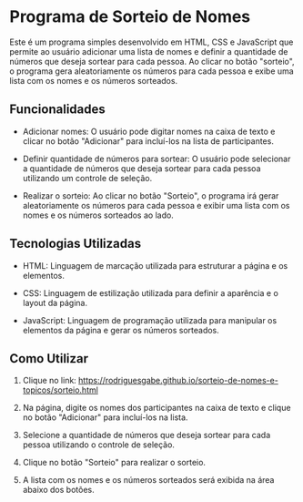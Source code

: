 # Programa de Sorteio de Nomes

Este é um programa simples desenvolvido em HTML, CSS e JavaScript que permite ao usuário adicionar uma lista de nomes e definir a quantidade de números que deseja sortear para cada pessoa. Ao clicar no botão "sorteio", o programa gera aleatoriamente os números para cada pessoa e exibe uma lista com os nomes e os números sorteados.

## Funcionalidades

- Adicionar nomes: O usuário pode digitar nomes na caixa de texto e clicar no botão "Adicionar" para incluí-los na lista de participantes.

- Definir quantidade de números para sortear: O usuário pode selecionar a quantidade de números que deseja sortear para cada pessoa utilizando um controle de seleção.

- Realizar o sorteio: Ao clicar no botão "Sorteio", o programa irá gerar aleatoriamente os números para cada pessoa e exibir uma lista com os nomes e os números sorteados ao lado.

## Tecnologias Utilizadas

- HTML: Linguagem de marcação utilizada para estruturar a página e os elementos.

- CSS: Linguagem de estilização utilizada para definir a aparência e o layout da página.

- JavaScript: Linguagem de programação utilizada para manipular os elementos da página e gerar os números sorteados.

## Como Utilizar

1. Clique no link: https://rodriguesgabe.github.io/sorteio-de-nomes-e-topicos/sorteio.html

2. Na página, digite os nomes dos participantes na caixa de texto e clique no botão "Adicionar" para incluí-los na lista.

3. Selecione a quantidade de números que deseja sortear para cada pessoa utilizando o controle de seleção.

4. Clique no botão "Sorteio" para realizar o sorteio.

5. A lista com os nomes e os números sorteados será exibida na área abaixo dos botões.


